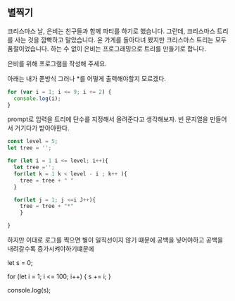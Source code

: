 ## 별찍기

크리스마스 날, 은비는 친구들과 함께 파티를 하기로 했습니다. 그런데, 크리스마스 트리를 사는 것을 깜빡하고 말았습니다. 온 가게를 돌아다녀 봤지만 크리스마스 트리는 모두 품절이었습니다.
하는 수 없이 은비는 프로그래밍으로 트리를 만들기로 합니다.

은비를 위해 프로그램을 작성해 주세요.

아래는 내가 푼방식
그러나 \*를 어떻게 출력해야할지 모르겠다.

```js
for (var i = 1; i <= 9; i += 2) {
  console.log(i);
}
```

prompt로 입력을 트리에 단수를 지정해서 올려준다고 생각해보자.
빈 문지열을 만들어서 거기다가 받아야한다.

```js
const level = 5;
let tree = '';

for (let i = 1 i <= level; i++){
  let tree ='';
  for(let k = 1 k < level - i ; k++ ){
    tree = tree + " "
  }

  for(let j = 1; j <=i J++){
    tree = tree + "*"
    }

}

```

하지만 이대로 로그를 찍으면 별이 일직선이지 않기 떄문에
공백을 넣어야하고 공백을 내려갈수록 증가시켜야하기떄문에

let s = 0;

for (let i = 1; i <= 100; i++) {
s += i;
}

console.log(s);
